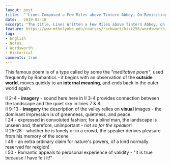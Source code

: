 ```yaml
---
layout: post
title:  "'Lines Composed a Few Miles above Tintern Abbey, On Revisiting the Banks of the Wye during a Tour. July 13, 1798'"
date:   2019-03-18
excerpt: "The title, Lines Written a Few Miles above Tintern Abbey, on Revisiting the Banks of the Wye during a Tour, July 13, 1798, is often abbreviated simply to Tintern Abbey, although that building does not appear within the poem."
feature: https://www.mtholyoke.edu/courses/rschwart/hist256/wordsworth/tintern09.jpg
tag:
- English
- Notes
- Wordsworth 
- Historical
comments: true
---
```


This famous poem is of a type called by some the *"meditative poem"*, used frequently by Romantics - it begins with an observation of the **outside world**, moves quickly to an **internal meaning**, and ends back in the outer world again.  


II 2-4 - **imagery** - sound here here in II 3-4 provides connection between the landscape and the quiet sky in lines 7 & 8.  
II 9-13 - **imagery** the description of the valley relies on **visual** images - the dominant impression is of greenness, quietness, and peace.  
I 24 - expressed in convoluted fashion; for a blind man, the landscape is unseen and, therefore, unimportant - *not so for the speaker*!  
II 25-28 - whether he is lonely or in a crowd, the speaker derives pleasure from his memory of the scene  
I 49 - an extra ordinary claim for nature's powers, of a kind normally reserved for rekgion!  
I 50 - Romantic appeals to perosonal experience of validity - "it is true because I have felt it!"  
